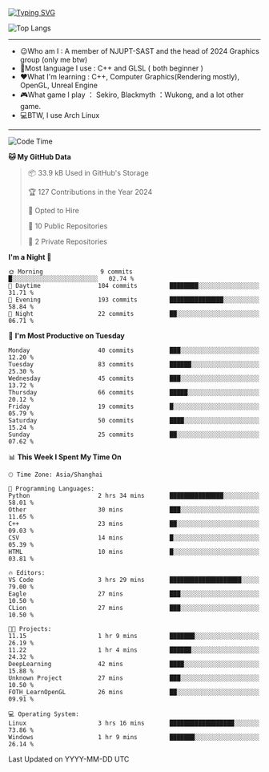 <a href="https://git.io/typing-svg">
  <img src="https://readme-typing-svg.demolab.com?font=Fira+Code&pause=1000&random=false&width=435&separator=%3D&lines=std%3A%3Aprintln(%22Hello,+world!%22);" alt="Typing SVG" />
</a>

![Top Langs](https://github-readme-stats.vercel.app/api/top-langs/?username=FOTH0626&theme=transparent)

---

- 😉Who am I : A member of NJUPT-SAST and the head of 2024 Graphics group (only me btw)
- 📖Most language I use : C++ and GLSL ( both beginner )
- ❤What I'm learning : C++, Computer Graphics(Rendering mostly), OpenGL, Unreal Engine
- 🎮What game I play ： Sekiro, Blackmyth ：Wukong, and a lot other game.
- 💻BTW, I use Arch Linux
---
<!--START_SECTION:waka-->
![Code Time](http://img.shields.io/badge/Code%20Time-24%20hrs%2034%20mins-blue)

**🐱 My GitHub Data** 

> 📦 33.9 kB Used in GitHub's Storage 
 > 
> 🏆 127 Contributions in the Year 2024
 > 
> 💼 Opted to Hire
 > 
> 📜 10 Public Repositories 
 > 
> 🔑 2 Private Repositories 
 > 
**I'm a Night 🦉** 

```text
🌞 Morning                9 commits           █░░░░░░░░░░░░░░░░░░░░░░░░   02.74 % 
🌆 Daytime                104 commits         ████████░░░░░░░░░░░░░░░░░   31.71 % 
🌃 Evening                193 commits         ███████████████░░░░░░░░░░   58.84 % 
🌙 Night                  22 commits          ██░░░░░░░░░░░░░░░░░░░░░░░   06.71 % 
```
📅 **I'm Most Productive on Tuesday** 

```text
Monday                   40 commits          ███░░░░░░░░░░░░░░░░░░░░░░   12.20 % 
Tuesday                  83 commits          ██████░░░░░░░░░░░░░░░░░░░   25.30 % 
Wednesday                45 commits          ███░░░░░░░░░░░░░░░░░░░░░░   13.72 % 
Thursday                 66 commits          █████░░░░░░░░░░░░░░░░░░░░   20.12 % 
Friday                   19 commits          █░░░░░░░░░░░░░░░░░░░░░░░░   05.79 % 
Saturday                 50 commits          ████░░░░░░░░░░░░░░░░░░░░░   15.24 % 
Sunday                   25 commits          ██░░░░░░░░░░░░░░░░░░░░░░░   07.62 % 
```


📊 **This Week I Spent My Time On** 

```text
🕑︎ Time Zone: Asia/Shanghai

💬 Programming Languages: 
Python                   2 hrs 34 mins       ███████████████░░░░░░░░░░   58.01 % 
Other                    30 mins             ███░░░░░░░░░░░░░░░░░░░░░░   11.65 % 
C++                      23 mins             ██░░░░░░░░░░░░░░░░░░░░░░░   09.03 % 
CSV                      14 mins             █░░░░░░░░░░░░░░░░░░░░░░░░   05.39 % 
HTML                     10 mins             █░░░░░░░░░░░░░░░░░░░░░░░░   03.81 % 

🔥 Editors: 
VS Code                  3 hrs 29 mins       ████████████████████░░░░░   79.00 % 
Eagle                    27 mins             ███░░░░░░░░░░░░░░░░░░░░░░   10.50 % 
CLion                    27 mins             ███░░░░░░░░░░░░░░░░░░░░░░   10.50 % 

🐱‍💻 Projects: 
11.15                    1 hr 9 mins         ███████░░░░░░░░░░░░░░░░░░   26.19 % 
11.22                    1 hr 4 mins         ██████░░░░░░░░░░░░░░░░░░░   24.32 % 
DeepLearning             42 mins             ████░░░░░░░░░░░░░░░░░░░░░   15.88 % 
Unknown Project          27 mins             ███░░░░░░░░░░░░░░░░░░░░░░   10.50 % 
FOTH_LearnOpenGL         26 mins             ██░░░░░░░░░░░░░░░░░░░░░░░   09.91 % 

💻 Operating System: 
Linux                    3 hrs 16 mins       ██████████████████░░░░░░░   73.86 % 
Windows                  1 hr 9 mins         ███████░░░░░░░░░░░░░░░░░░   26.14 % 
```


 Last Updated on YYYY-MM-DD UTC
<!--END_SECTION:waka-->
